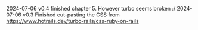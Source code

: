
2024-07-06 v0.4 finished chapter 5. However turbo seems broken :/
2024-07-06 v0.3 Finished cut-pasting the CSS from https://www.hotrails.dev/turbo-rails/css-ruby-on-rails
